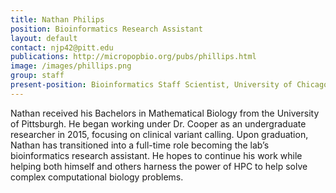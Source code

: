 ```yaml
---
title: Nathan Philips
position: Bioinformatics Research Assistant
layout: default
contact: njp42@pitt.edu
publications: http://micropopbio.org/pubs/phillips.html
image: /images/phillips.png
group: staff
present-position: Bioinformatics Staff Scientist, University of Chicago
---
```

Nathan received his Bachelors in Mathematical Biology from the University of Pittsburgh. He began working under Dr. Cooper as an undergraduate researcher in 2015, focusing on clinical variant calling. Upon graduation, Nathan has transitioned into a full-time role becoming the lab’s bioinformatics research assistant. He hopes to continue his work while helping both himself and others harness the power of HPC to help solve complex computational biology problems. 